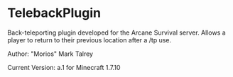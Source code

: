 TelebackPlugin
===========

Back-teleporting plugin developed for the Arcane Survival server.
Allows a player to return to their previous location after a /tp use.

Author: "Morios" Mark Talrey

Current Version: a.1 for Minecraft 1.7.10
